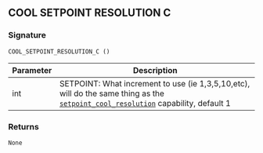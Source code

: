 ## COOL SETPOINT RESOLUTION C


### Signature

`COOL_SETPOINT_RESOLUTION_C ()`


| Parameter | Description |
| --- | --- |
| int | SETPOINT: What increment to use (ie 1,3,5,10,etc), will do the same thing as the [`setpoint_cool_resolution`][1] capability, default 1 |


### Returns

`None
`

[1]:	https://control4.github.io/docs-driverworks-proxyprotocol/#thermostat-capabilities